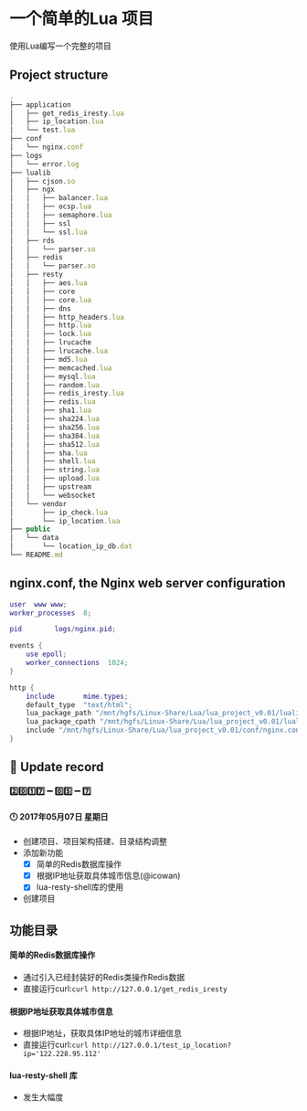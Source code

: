 # 一个简单的Lua 项目
使用Lua编写一个完整的项目

##  Project structure
```javascript
.
├── application
│   ├── get_redis_iresty.lua
│   ├── ip_location.lua
│   └── test.lua
├── conf
│   └── nginx.conf
├── logs
│   └── error.log
├── lualib
│   ├── cjson.so
│   ├── ngx
│   │   ├── balancer.lua
│   │   ├── ocsp.lua
│   │   ├── semaphore.lua
│   │   ├── ssl
│   │   └── ssl.lua
│   ├── rds
│   │   └── parser.so
│   ├── redis
│   │   └── parser.so
│   ├── resty
│   │   ├── aes.lua
│   │   ├── core
│   │   ├── core.lua
│   │   ├── dns
│   │   ├── http_headers.lua
│   │   ├── http.lua
│   │   ├── lock.lua
│   │   ├── lrucache
│   │   ├── lrucache.lua
│   │   ├── md5.lua
│   │   ├── memcached.lua
│   │   ├── mysql.lua
│   │   ├── random.lua
│   │   ├── redis_iresty.lua
│   │   ├── redis.lua
│   │   ├── sha1.lua
│   │   ├── sha224.lua
│   │   ├── sha256.lua
│   │   ├── sha384.lua
│   │   ├── sha512.lua
│   │   ├── sha.lua
│   │   ├── shell.lua
│   │   ├── string.lua
│   │   ├── upload.lua
│   │   ├── upstream
│   │   └── websocket
│   └── vendor
│       ├── ip_check.lua
│       └── ip_location.lua
├── public
│   └── data
│       └── location_ip_db.dat
└── README.md
```
## nginx.conf, the Nginx web server configuration

```lua
user  www www;
worker_processes  8;

pid        logs/nginx.pid;

events {
    use epoll;
    worker_connections  1024;
}

http {
    include       mime.types;
    default_type  "text/html";
    lua_package_path "/mnt/hgfs/Linux-Share/Lua/lua_project_v0.01/lualib/?.lua;;";   
    lua_package_cpath "/mnt/hgfs/Linux-Share/Lua/lua_project_v0.01/lualib/?.so;;";  
    include "/mnt/hgfs/Linux-Share/Lua/lua_project_v0.01/conf/nginx.conf";
}
```
##  :date: Update record
#### :two::zero::one::seven: :heavy_minus_sign: :zero::five: :heavy_minus_sign: :seven:
#### :clock12: 2017年05月07日 星期日 
+   创建项目、项目架构搭建、目录结构调整
+   添加新功能
    - [x] 简单的Redis数据库操作 
    - [x] 根据IP地址获取具体城市信息(@icowan)
    - [x] lua-resty-shell库的使用
+   创建项目
    
## 功能目录
####    简单的Redis数据库操作  
+   通过引入已经封装好的Redis类操作Redis数据
+   直接运行curl:`curl http://127.0.0.1/get_redis_iresty`
####    根据IP地址获取具体城市信息
+   根据IP地址，获取具体IP地址的城市详细信息
+   直接运行curl:`curl http://127.0.0.1/test_ip_location?ip='122.228.95.112'`
####    lua-resty-shell 库
+   发生大幅度    
